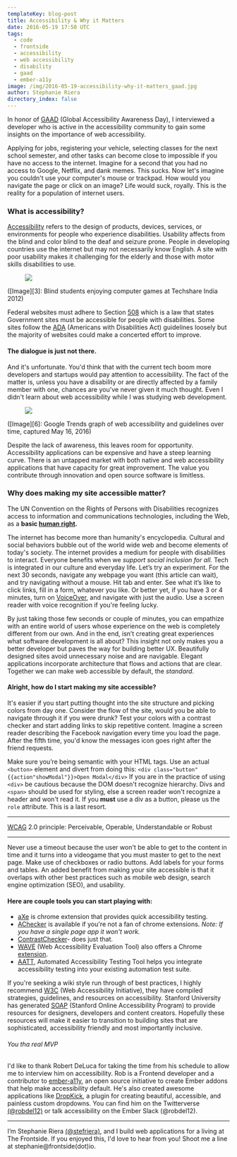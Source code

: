 ```yaml
---
templateKey: blog-post
title: Accessibility & Why it Matters
date: 2016-05-19 17:50 UTC
tags: 
  - code
  - frontside
  - accessibility
  - web accessibility
  - disability
  - gaad
  - ember-a11y
image: /img/2016-05-19-accessibility-why-it-matters_gaad.jpg
author: Stephanie Riera
directory_index: false
---
```


In honor of [GAAD][1] (Global Accessibility Awareness Day), I interviewed a developer who is active in the accessibility community to gain some insights on the importance of web accessibility.

Applying for jobs, registering your vehicle, selecting classes for the next school semester, and other tasks can become close to impossible if you have no access to the internet. Imagine for a second that you had no access to Google, Netflix, and dank memes. This sucks. Now let's imagine you couldn't use your computer's mouse or trackpad. How would you navigate the page or click on an image? Life would suck, royally. This is the reality for a population of internet users.

### What is accessibility?
[Accessibility][2] refers to the design of products, devices, services, or environments for people who experience disabilities. Usability affects from the blind and color blind to the deaf and seizure prone. People in developing countries use the internet but may not necessarily know English. A site with poor usability makes it challenging for the elderly and those with motor skills disabilities to use.

<figure alt="Blind students enjoying computer games at Techshare India 2012">
  <img src="/img/2016-05-19-accessibility-why-it-matters_students.jpg">
</figure>
([Image][3]:  Blind students enjoying computer games at Techshare India 2012)

Federal websites must adhere to Section [508][4] which is a law that states Government sites must be accessible for people with disabilities. Some sites follow the [ADA][5] (Americans with Disabilities Act) guidelines loosely but the majority of websites could make a concerted effort to improve.

#### The dialogue is just not there.
And it's unfortunate. You'd think that with the current tech boom more developers and startups would pay attention to accessibility. The fact of the matter is, unless you have a disability or are directly affected by a family member with one, chances are you've never given it much thought. Even I didn't learn about web accessibility while I was studying web development.

<figure alt="Google Trends graph of web accessibility and guidelines over time, captured May 16, 2012">
  <img src="/img/2016-05-19-accessibility-why-it-matters_accessibility-chart.png">
</figure>
([Image][6]: Google Trends graph of web accessibility and guidelines over time, captured May 16, 2016)

Despite the lack of awareness, this leaves room for opportunity. Accessibility applications can be expensive and have a steep learning curve. There is an untapped market with both native and web accessibility applications that have capacity for great improvement.  The value you contribute through innovation and open source software is limitless.


### Why does making my site accessible matter?
The UN Convention on the Rights of Persons with Disabilities recognizes access to information and communications technologies, including the Web, as a **basic [human right][7].**

The internet has become more than humanity's encyclopedia. Cultural and social behaviors bubble out of the world wide web and become elements of today's society. The internet provides a medium for people with disabilities to interact. Everyone benefits when we _support social inclusion for all._ Tech is integrated in our culture and everyday life. Let’s try an experiment. For the next 30 seconds, navigate any webpage you want (this article can wait), and try navigating without a mouse. Hit tab and enter. See what it’s like to click links, fill in a form, whatever you like. Or better yet, if you have 3 or 4 minutes, turn on [VoiceOver][19], and navigate with just the audio. Use a screen reader with voice recognition if you're feeling lucky.

By just taking those few seconds or couple of minutes, you can empathize with an entire world of users whose experience on the web is completely different from our own. And in the end, isn’t creating great experiences what software development is all about? This insight not only makes you a better developer but paves the way for building better UX. Beautifully designed sites avoid unnecessary noise and are navigable. Elegant applications incorporate architecture that flows and actions that are clear. Together we can make web accessible by default, the _standard_.


#### Alright, how do I start making my site accessible?
It's easier if you start putting thought into the site structure and picking colors from day one. Consider the flow of the site, would you be able to navigate through it if you were drunk? Test your colors with a contrast checker and start adding links to skip repetitive content. Imagine a screen reader describing the Facebook navigation every time you load the page. After the fifth time, you'd know the messages icon goes right after the friend requests.

Make sure you’re being semantic with your HTML tags. Use an actual ```<button>``` element and divert from doing this:
```<div class="button" {{action"showModal"}}>Open Modal</div>```
If you are in the practice of using `<div>` be cautious because the DOM doesn't recognize hierarchy. Divs and `<span>` should be used for styling, else a screen reader won't recognize a header and won't read it. If you **must** use a div as a button, please us the `role` attribute. This is a last resort.


---

[WCAG][8] 2.0 principle: Perceivable, Operable, Understandable or Robust

---
Never use a timeout because the user won't be able to get to the content in time and it turns into a videogame that you must master to get to the next page. Make use of checkboxes or radio buttons. Add labels for your forms and tables. An added benefit from making your site accessible is that it overlaps with other best practices such as mobile web design, search engine optimization (SEO), and usability.


#### Here are couple tools you can start playing with:

- [aXe][9] is chrome extension that provides quick accessibility testing.
- [AChecker][10] is available if you're not a fan of chrome extensions. *_Note: If you have a single page app it won't work._*
- [ContrastChecker][11]- does just that.
- [WAVE][12] (Web Accessibility Evaluation Tool) also offers a Chrome [extension][13].
- [AATT][14], Automated Accessibility Testing Tool helps you integrate accessibility testing into your existing automation test suite.

If you're seeking a wiki style run through of best practices, I highly recommend [W3C][15] (Web Accessibility Initiative), they have compiled strategies, guidelines, and resources on accessibility. Stanford University has generated [SOAP][16] (Stanford Online Accessibility Program) to provide resources for designers, developers and content creators. Hopefully these resources will make it easier to transition to building sites that are sophisticated, accessibility friendly and most importantly inclusive.

###### You tha real MVP
I'd like to thank Robert DeLuca for taking the time from his schedule to allow me to interview him on accessibility. Rob is a Frontend developer and a contributor to [ember-a11y][17], an open source initiative to create Ember addons that help make accessibility default.
He's also created awesome applications like [DropKick][18], a plugin for creating beautiful, accessible, and painless custom dropdowns. You can find him on the Twitterverse [(@robdel12)][20] or talk accessibility on the Ember Slack (@robdel12).

---
I’m Stephanie Riera [(@stefriera)][21], and I build web applications for a living at The Frontside. If you enjoyed this, I'd love to hear from you! Shoot me a line at stephanie@frontside(dot)io.

[1]: http://www.globalaccessibilityawarenessday.org/
[2]: https://en.wikipedia.org/wiki/Accessibility
[3]: http://g3ict.org/resource_center/newsletter/news/p/newsletterId_/id_476
[4]: http://www.section508.gov/content/learn/laws-and-policies
[5]: www.ada.gov
[6]: https://www.google.com/trends/explore#q=web%20accessibility%2C%20accessibility%20guidelines&cmpt=q&tz=Etc%2FGMT%2B5
[7]: http://www.un.org/disabilities/convention/conventionfull.shtml
[8]: https://www.w3.org/TR/UNDERSTANDING-WCAG20/intro.html
[9]: https://chrome.google.com/webstore/detail/axe/lhdoppojpmngadmnindnejefpokejbdd?hl=en-US
[10]: http://achecker.ca/checker/
[11]: http://www.contrastchecker.com
[12]: http://wave.webaim.org/
[13]: http://wave.webaim.org/extension/
[14]: https://github.com/paypal/AATT
[15]: https://www.w3.org/WAI/gettingstarted/Overview.html
[16]: https://soap.stanford.edu/tips-and-tools/tips
[17]: https://www.npmjs.com/package/ember-a11y
[18]: https://github.com/Robdel12/DropKick
[19]: http://webaim.org/articles/voiceover/
[20]: https://twitter.com/robdel12
[21]: https://twitter.com/stefriera
